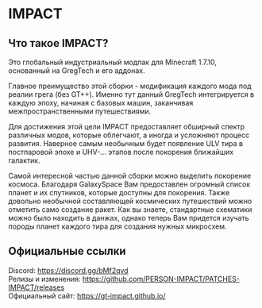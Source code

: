 # IMPACT

## Что такое IMPACT?

Это глобальный индустриальный модпак для Minecraft 1.7.10, основанный на GregTech и его аддонах.

Главное преимущество этой сборки - модификация каждого мода под реалии грега (без GT++). Именно тут данный GregTech интегрируется в каждую эпоху, начиная с базовых машин, заканчивая межпространственными путешествиями.

Для достижения этой цели IMPACT предоставляет обширный спектр различных модов, которые облегчают, а иногда и усложняют процесс развития. Наверное самым необычным будет появление ULV тира в постпаровой эпохе и UHV-... этапов после покорения ближайших галактик.

Самой интересной частью данной сборки можно выделить покорение космоса. Благодаря GalaxySpace Вам предоставлен огромный список планет и их спутников, которые доступны для покорения. Также довольно необычной составляющей космических путешествий можно отметить само создание ракет. Как вы знаете, стандартные схематики можно было находить в данжах, однако теперь Вам придется изучать породы планет каждого тира для создания нужных микросхем.

## Официальные ссылки

Discord: https://discord.gg/bMf2qvd<BR>
Релизы и изменения: https://github.com/PERSON-IMPACT/PATCHES-IMPACT/releases<BR>
Официальный сайт: https://gt-impact.github.io/<BR>
